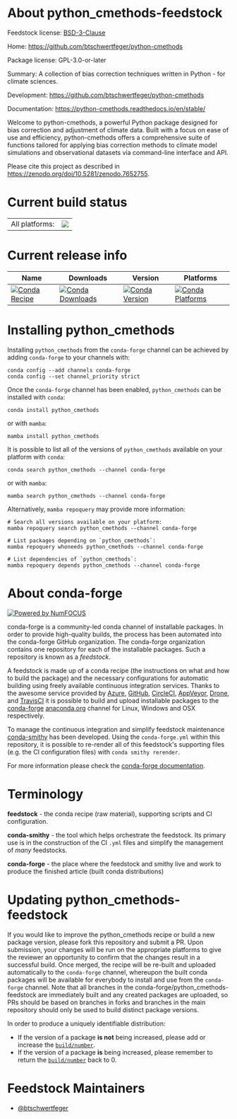 About python_cmethods-feedstock
===============================

Feedstock license: [BSD-3-Clause](https://github.com/conda-forge/python_cmethods-feedstock/blob/main/LICENSE.txt)

Home: https://github.com/btschwertfeger/python-cmethods

Package license: GPL-3.0-or-later

Summary: A collection of bias correction techniques written in Python - for climate sciences.

Development: https://github.com/btschwertfeger/python-cmethods

Documentation: https://python-cmethods.readthedocs.io/en/stable/

Welcome to python-cmethods, a powerful Python package designed for bias
correction and adjustment of climate data. Built with a focus on ease of use
and efficiency, python-cmethods offers a comprehensive suite of functions
tailored for applying bias correction methods to climate model simulations
and observational datasets via command-line interface and API.

Please cite this project as described in
https://zenodo.org/doi/10.5281/zenodo.7652755.


Current build status
====================


<table><tr><td>All platforms:</td>
    <td>
      <a href="https://dev.azure.com/conda-forge/feedstock-builds/_build/latest?definitionId=22321&branchName=main">
        <img src="https://dev.azure.com/conda-forge/feedstock-builds/_apis/build/status/python_cmethods-feedstock?branchName=main">
      </a>
    </td>
  </tr>
</table>

Current release info
====================

| Name | Downloads | Version | Platforms |
| --- | --- | --- | --- |
| [![Conda Recipe](https://img.shields.io/badge/recipe-python_cmethods-green.svg)](https://anaconda.org/conda-forge/python_cmethods) | [![Conda Downloads](https://img.shields.io/conda/dn/conda-forge/python_cmethods.svg)](https://anaconda.org/conda-forge/python_cmethods) | [![Conda Version](https://img.shields.io/conda/vn/conda-forge/python_cmethods.svg)](https://anaconda.org/conda-forge/python_cmethods) | [![Conda Platforms](https://img.shields.io/conda/pn/conda-forge/python_cmethods.svg)](https://anaconda.org/conda-forge/python_cmethods) |

Installing python_cmethods
==========================

Installing `python_cmethods` from the `conda-forge` channel can be achieved by adding `conda-forge` to your channels with:

```
conda config --add channels conda-forge
conda config --set channel_priority strict
```

Once the `conda-forge` channel has been enabled, `python_cmethods` can be installed with `conda`:

```
conda install python_cmethods
```

or with `mamba`:

```
mamba install python_cmethods
```

It is possible to list all of the versions of `python_cmethods` available on your platform with `conda`:

```
conda search python_cmethods --channel conda-forge
```

or with `mamba`:

```
mamba search python_cmethods --channel conda-forge
```

Alternatively, `mamba repoquery` may provide more information:

```
# Search all versions available on your platform:
mamba repoquery search python_cmethods --channel conda-forge

# List packages depending on `python_cmethods`:
mamba repoquery whoneeds python_cmethods --channel conda-forge

# List dependencies of `python_cmethods`:
mamba repoquery depends python_cmethods --channel conda-forge
```


About conda-forge
=================

[![Powered by
NumFOCUS](https://img.shields.io/badge/powered%20by-NumFOCUS-orange.svg?style=flat&colorA=E1523D&colorB=007D8A)](https://numfocus.org)

conda-forge is a community-led conda channel of installable packages.
In order to provide high-quality builds, the process has been automated into the
conda-forge GitHub organization. The conda-forge organization contains one repository
for each of the installable packages. Such a repository is known as a *feedstock*.

A feedstock is made up of a conda recipe (the instructions on what and how to build
the package) and the necessary configurations for automatic building using freely
available continuous integration services. Thanks to the awesome service provided by
[Azure](https://azure.microsoft.com/en-us/services/devops/), [GitHub](https://github.com/),
[CircleCI](https://circleci.com/), [AppVeyor](https://www.appveyor.com/),
[Drone](https://cloud.drone.io/welcome), and [TravisCI](https://travis-ci.com/)
it is possible to build and upload installable packages to the
[conda-forge](https://anaconda.org/conda-forge) [anaconda.org](https://anaconda.org/)
channel for Linux, Windows and OSX respectively.

To manage the continuous integration and simplify feedstock maintenance
[conda-smithy](https://github.com/conda-forge/conda-smithy) has been developed.
Using the ``conda-forge.yml`` within this repository, it is possible to re-render all of
this feedstock's supporting files (e.g. the CI configuration files) with ``conda smithy rerender``.

For more information please check the [conda-forge documentation](https://conda-forge.org/docs/).

Terminology
===========

**feedstock** - the conda recipe (raw material), supporting scripts and CI configuration.

**conda-smithy** - the tool which helps orchestrate the feedstock.
                   Its primary use is in the construction of the CI ``.yml`` files
                   and simplify the management of *many* feedstocks.

**conda-forge** - the place where the feedstock and smithy live and work to
                  produce the finished article (built conda distributions)


Updating python_cmethods-feedstock
==================================

If you would like to improve the python_cmethods recipe or build a new
package version, please fork this repository and submit a PR. Upon submission,
your changes will be run on the appropriate platforms to give the reviewer an
opportunity to confirm that the changes result in a successful build. Once
merged, the recipe will be re-built and uploaded automatically to the
`conda-forge` channel, whereupon the built conda packages will be available for
everybody to install and use from the `conda-forge` channel.
Note that all branches in the conda-forge/python_cmethods-feedstock are
immediately built and any created packages are uploaded, so PRs should be based
on branches in forks and branches in the main repository should only be used to
build distinct package versions.

In order to produce a uniquely identifiable distribution:
 * If the version of a package **is not** being increased, please add or increase
   the [``build/number``](https://docs.conda.io/projects/conda-build/en/latest/resources/define-metadata.html#build-number-and-string).
 * If the version of a package **is** being increased, please remember to return
   the [``build/number``](https://docs.conda.io/projects/conda-build/en/latest/resources/define-metadata.html#build-number-and-string)
   back to 0.

Feedstock Maintainers
=====================

* [@btschwertfeger](https://github.com/btschwertfeger/)

